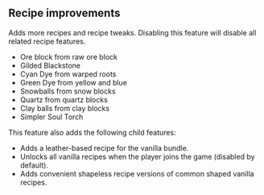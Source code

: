 ## Recipe improvements

Adds more recipes and recipe tweaks.
Disabling this feature will disable all related recipe features.

- Ore block from raw ore block
- Gilded Blackstone
- Cyan Dye from warped roots
- Green Dye from yellow and blue
- Snowballs from snow blocks
- Quartz from quartz blocks
- Clay balls from clay blocks
- Simpler Soul Torch

This feature also adds the following child features:

- Adds a leather-based recipe for the vanilla bundle.
- Unlocks all vanilla recipes when the player joins the game (disabled by default).
- Adds convenient shapeless recipe versions of common shaped vanilla recipes.